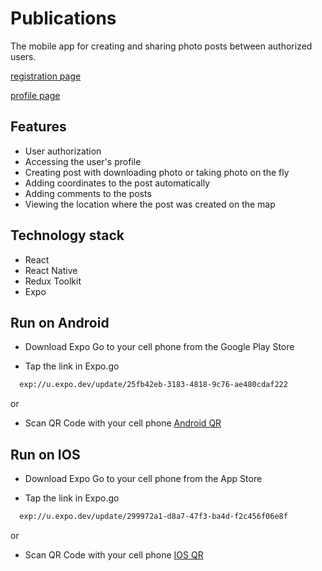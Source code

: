 # Publications

The mobile app for creating and sharing photo posts between authorized users.

[registration page](../../avatar/registraition.png)

[profile page](../../avatar/profile.png)

## Features

- User authorization
- Accessing the user's profile
- Creating post with downloading photo or taking photo on the fly
- Adding coordinates to the post automatically
- Adding comments to the posts
- Viewing the location where the post was created on the map

## Technology stack

- React
- React Native
- Redux Toolkit
- Expo

## Run on Android

- Download Expo Go to your cell phone from the Google Play Store

- Tap the link in Expo.go

```bash
  exp://u.expo.dev/update/25fb42eb-3183-4818-9c76-ae480cdaf222
```

or

- Scan QR Code with your cell phone
  [Android QR](../../avatar/android.png)

## Run on IOS

- Download Expo Go to your cell phone from the App Store

- Tap the link in Expo.go

```bash
  exp://u.expo.dev/update/299972a1-d8a7-47f3-ba4d-f2c456f06e8f
```

or

- Scan QR Code with your cell phone
  [IOS QR](../../avatar/ios.png)
